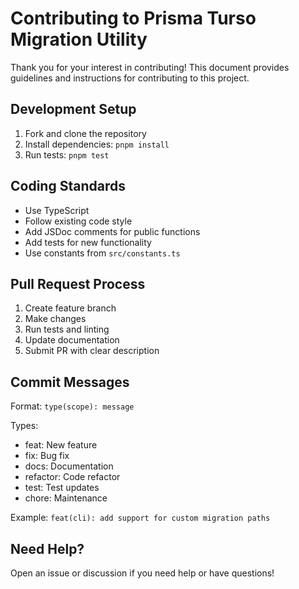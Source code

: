 # Contributing to Prisma Turso Migration Utility

Thank you for your interest in contributing! This document provides guidelines and instructions for contributing to this project.

## Development Setup

1. Fork and clone the repository
2. Install dependencies: `pnpm install`
3. Run tests: `pnpm test`

## Coding Standards

- Use TypeScript
- Follow existing code style
- Add JSDoc comments for public functions
- Add tests for new functionality
- Use constants from `src/constants.ts`

## Pull Request Process

1. Create feature branch
2. Make changes
3. Run tests and linting
4. Update documentation
5. Submit PR with clear description

## Commit Messages

Format: `type(scope): message`

Types:
- feat: New feature
- fix: Bug fix
- docs: Documentation
- refactor: Code refactor
- test: Test updates
- chore: Maintenance

Example: `feat(cli): add support for custom migration paths`

## Need Help?

Open an issue or discussion if you need help or have questions!